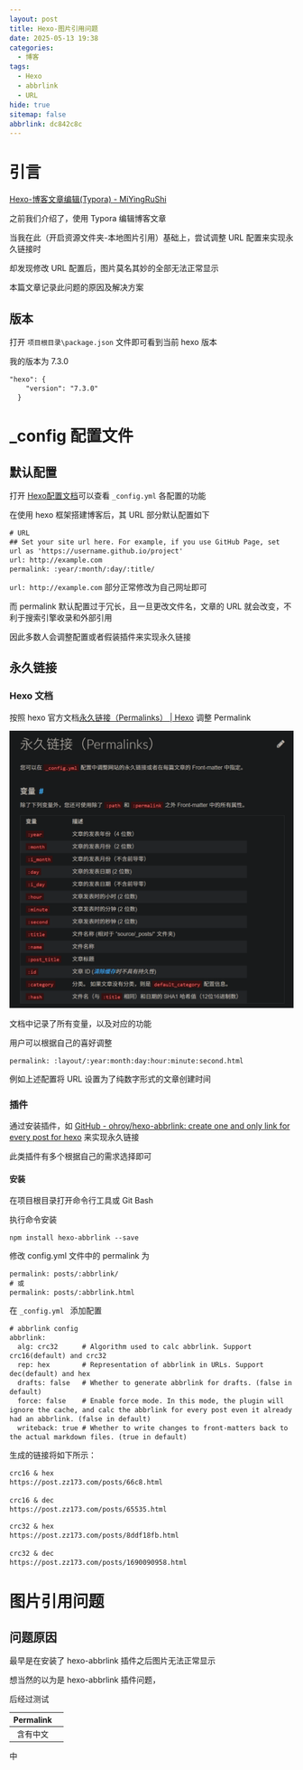 ```yaml
---
layout: post
title: Hexo-图片引用问题
date: 2025-05-13 19:38
categories:
  - 博客
tags:
  - Hexo
  - abbrlink
  - URL
hide: true
sitemap: false
abbrlink: dc842c8c
---
```

# 引言

[Hexo-博客文章编辑(Typora) - MiYingRuShi](https://mifazhan.top/posts/b915b0ef/)

之前我们介绍了，使用 Typora 编辑博客文章

当我在此（开启资源文件夹-本地图片引用）基础上，尝试调整 URL 配置来实现永久链接时

却发现修改 URL 配置后，图片莫名其妙的全部无法正常显示

本篇文章记录此问题的原因及解决方案

## 版本

打开 `项目根目录\package.json` 文件即可看到当前 hexo 版本

我的版本为 7.3.0

```
"hexo": {
    "version": "7.3.0"
  }
```

# _config 配置文件

## 默认配置

打开 [Hexo配置文档](https://hexo.io/zh-cn/docs/configuration.html)可以查看 `_config.yml` 各配置的功能

在使用 hexo 框架搭建博客后，其 URL 部分默认配置如下

```
# URL
## Set your site url here. For example, if you use GitHub Page, set url as 'https://username.github.io/project'
url: http://example.com
permalink: :year/:month/:day/:title/
```

`url: http://example.com` 部分正常修改为自己网址即可

而 permalink 默认配置过于冗长，且一旦更改文件名，文章的 URL 就会改变，不利于搜索引擎收录和外部引用

因此多数人会调整配置或者假装插件来实现永久链接
## 永久链接

### Hexo 文档

按照 hexo 官方文档[永久链接（Permalinks） \| Hexo](https://hexo.io/zh-cn/docs/permalinks) 调整 Permalink

![](permalink/file-20250518232304341.png)

文档中记录了所有变量，以及对应的功能

用户可以根据自己的喜好调整

```
permalink: :layout/:year:month:day:hour:minute:second.html
```

例如上述配置将 URL 设置为了纯数字形式的文章创建时间

### 插件

通过安装插件，如 [GitHub - ohroy/hexo-abbrlink: create one and only link for every post for hexo](https://github.com/ohroy/hexo-abbrlink) 来实现永久链接

此类插件有多个根据自己的需求选择即可

#### 安装

在项目根目录打开命令行工具或 Git Bash

执行命令安装

```
npm install hexo-abbrlink --save
```

修改 config.yml 文件中的 permalink 为

```
permalink: posts/:abbrlink/ 
# 或
permalink: posts/:abbrlink.html
```

在 `_config.yml ` 添加配置

```
# abbrlink config
abbrlink:
  alg: crc32      # Algorithm used to calc abbrlink. Support crc16(default) and crc32
  rep: hex        # Representation of abbrlink in URLs. Support dec(default) and hex
  drafts: false   # Whether to generate abbrlink for drafts. (false in default)
  force: false    # Enable force mode. In this mode, the plugin will ignore the cache, and calc the abbrlink for every post even it already had an abbrlink. (false in default)
  writeback: true # Whether to write changes to front-matters back to the actual markdown files. (true in default)
```
	
生成的链接将如下所示：

```
crc16 & hex
https://post.zz173.com/posts/66c8.html

crc16 & dec
https://post.zz173.com/posts/65535.html
```

```
crc32 & hex
https://post.zz173.com/posts/8ddf18fb.html

crc32 & dec
https://post.zz173.com/posts/1690090958.html
```

# 图片引用问题
## 问题原因

最早是在安装了 hexo-abbrlink 插件之后图片无法正常显示

想当然的以为是 hexo-abbrlink 插件问题，




后经过测试


| Permalink |     |
| :-------: | --- |
|   含有中文    |     |


 中